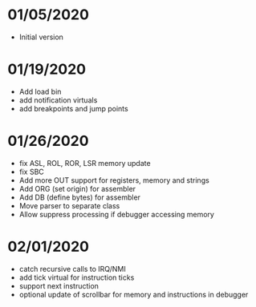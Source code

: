# 01/05/2020
 + Initial version
# 01/19/2020
 + Add load bin
 + add notification virtuals
 + add breakpoints and jump points
# 01/26/2020
 + fix ASL, ROL, ROR, LSR memory update
 + fix SBC
 + Add more OUT support for registers, memory and strings
 + Add ORG (set origin) for assembler
 + Add DB (define bytes) for assembler
 + Move parser to separate class
 + Allow suppress processing if debugger accessing memory
# 02/01/2020
 + catch recursive calls to IRQ/NMI
 + add tick virtual for instruction ticks
 + support next instruction
 + optional update of scrollbar for memory and instructions in debugger
